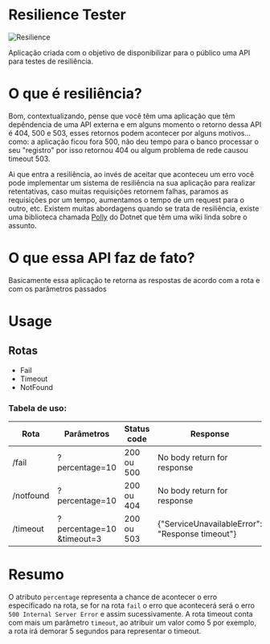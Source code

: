 # Resilience Tester

![Resilience](https://media.giphy.com/media/xUA7aSf1CJZtUk2oE0/giphy.gif)

Aplicação criada com o objetivo de disponibilizar para o público uma API para testes de resiliência.

# O que é resiliência?

Bom, contextualizando, pense que você têm uma aplicação que têm depêndencia de uma API externa e em alguns momento o retorno dessa API é 404, 500 e 503,
esses retornos podem acontecer por alguns motivos... como: a aplicação ficou fora 500, não deu tempo para o banco processar o seu "registro" por isso retornou 404 ou algum problema de rede causou timeout 503.

Ai que entra a resiliência, ao invés de aceitar que aconteceu um erro você pode implementar um sistema de resiliência na sua aplicação para realizar retentativas, caso muitas
requisições retornem falhas, paramos as requisições por um tempo, aumentamos o tempo de um request para o outro, etc. Existem muitas abordagens quando se trata de resiliência,
existe uma biblioteca chamada [Polly](https://github.com/App-vNext/Polly/wiki) do Dotnet que têm uma wiki linda sobre o assunto.

# O que essa API faz de fato?

Basicamente essa aplicação te retorna as respostas de acordo com a rota e com os parâmetros passados

# Usage

## Rotas
* Fail
* Timeout
* NotFound

### Tabela de uso:

| Rota  | Parâmetros  | Status code  | Response |
|---|---|---|---|
| /fail  | ?percentage=10 | 200 ou 500  | No body return for response |
| /notfound  | ?percentage=10  | 200 ou 404  | No body return for response |
| /timeout  | ?percentage=10 &timeout=3  | 200 ou 503  | {"ServiceUnavailableError": "Response timeout"} |

# Resumo
O atributo `percentage` representa a chance de acontecer o erro específicado na rota, se for na rota `fail` o erro que acontecerá será o erro `500 Internal Server Error` e assim sucessivamente. A rota timeout conta com mais um parâmetro `timeout`, ao atribuir um valor como 5 por exemplo, a rota irá demorar 5 segundos para representar o timeout.
